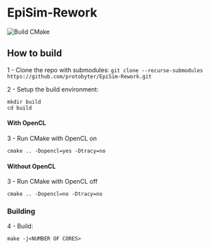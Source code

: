 
# EpiSim-Rework

![Build CMake](https://github.com/ProtoByter/EpiSim-Rework/workflows/CMake/badge.svg)

## How to build

1 - Clone the repo with submodules:
`git clone --recurse-submodules https://github.com/protobyter/EpiSim-Rework.git`

2 - Setup the build environment:
 ```
mkdir build 
cd build
```

#### With OpenCL

3 - Run CMake with OpenCL on
```
cmake .. -Dopencl=yes -Dtracy=no
```

#### Without OpenCL

3 - Run CMake with OpenCL off
```
cmake .. -Dopencl=no -Dtracy=no
```

### Building

4 - Build:
```
make -j<NUMBER OF CORES>
```
